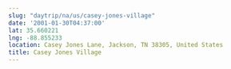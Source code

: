 ```yaml
---
slug: "daytrip/na/us/casey-jones-village"
date: '2001-01-30T04:37:00'
lat: 35.660221
lng: -88.855233
location: Casey Jones Lane, Jackson, TN 38305, United States
title: Casey Jones Village
---
```



